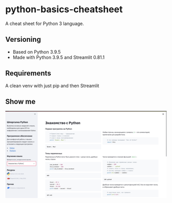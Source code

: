 # python-basics-cheatsheet

A cheat sheet for Python 3 language.

## Versioning

- Based on Python 3.9.5
- Made with Python 3.9.5 and Streamlit 0.81.1

## Requirements

A clean venv with just pip and then Streamlit

## Show me

![Screenshot](images/python-basics-cheatsheet.png)
